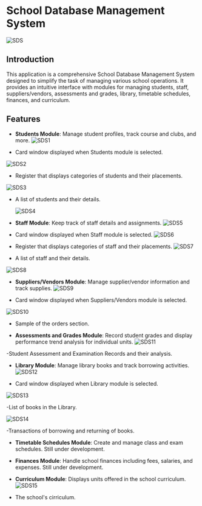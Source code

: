 # School Database Management System
![SDS](https://github.com/Sir-George/School-Management-System/assets/86794695/41c6e89d-0923-4be2-a3be-d8b428041417)

## Introduction
This application is a comprehensive School Database Management System designed to simplify the task of managing various school operations. It provides an intuitive interface with modules for managing students, staff, suppliers/vendors, assessments and grades, library, timetable schedules, finances, and curriculum.

## Features
- **Students Module**: Manage student profiles, track course and clubs, and more.
 ![SDS1](https://github.com/Sir-George/School-Management-System/assets/86794695/9e7c48ca-624a-4a15-acee-f0103625296d)

- Card window displayed when Students module is selected.
  
![SDS2](https://github.com/Sir-George/School-Management-System/assets/86794695/e2bf2318-7f45-44b6-a6e8-a790df9b2f3e)
- Register that displays categories of students and their placements.
  
![SDS3](https://github.com/Sir-George/School-Management-System/assets/86794695/a9be90e2-f7d3-4773-b3ac-35a245c5aa2e)
- A list of students and their details.
  
  ![SDS4](https://github.com/Sir-George/School-Management-System/assets/86794695/f36a1cac-b977-4ac6-9b8a-bda6df8de331)

- **Staff Module**: Keep track of staff details and  assignments.
  ![SDS5](https://github.com/Sir-George/School-Management-System/assets/86794695/7aa3be57-9654-4474-ab82-d6f86789aa0f)
  
- Card window displayed when Staff module is selected.
![SDS6](https://github.com/Sir-George/School-Management-System/assets/86794695/f95febe4-f6e8-4d68-9b6b-6b664c8e20a5)

- Register that displays categories of staff and their placements.
![SDS7](https://github.com/Sir-George/School-Management-System/assets/86794695/c271e950-b570-4cc1-81e3-eba124a552d2)
- A list of staff and their details.

![SDS8](https://github.com/Sir-George/School-Management-System/assets/86794695/ddda64ba-b2f6-4c72-9dde-dc7bbabb81a0)

- **Suppliers/Vendors Module**: Manage supplier/vendor information and track supplies.
 ![SDS9](https://github.com/Sir-George/School-Management-System/assets/86794695/9e7ac385-c3d6-4a4b-b0fe-63e9837e5454)

- Card window displayed when Suppliers/Vendors module is selected.

![SDS10](https://github.com/Sir-George/School-Management-System/assets/86794695/be847508-e44c-4341-b1e0-db07e501242d)
- Sample of the orders section.
  
- **Assessments and Grades Module**: Record student grades and display performance trend analysis for individual units.
  ![SDS11](https://github.com/Sir-George/School-Management-System/assets/86794695/66cdceb7-e149-453e-894a-1381f08c86a0)

-Student Assessment and Examination Records and their analysis.
- **Library Module**: Manage library books and track borrowing activities.
  ![SDS12](https://github.com/Sir-George/School-Management-System/assets/86794695/59d54822-8f14-475a-bb97-b1cfedceb8c5)

-  Card window displayed when Library module is selected.

![SDS13](https://github.com/Sir-George/School-Management-System/assets/86794695/aa4c4369-a390-46f7-8b86-e45dd19857de)

-List of books in the Library.

![SDS14](https://github.com/Sir-George/School-Management-System/assets/86794695/c015d46d-e2f8-4939-ac93-a2035f1b4e18)

-Transactions of borrowing and returning of books.

- **Timetable Schedules Module**: Create and manage class and exam schedules. Still under development.
- **Finances Module**: Handle school finances including fees, salaries, and expenses. Still under development.
- **Curriculum Module**: Displays units offered in the school curriculum.
  ![SDS15](https://github.com/Sir-George/School-Management-System/assets/86794695/d730b3ca-5922-4fac-9362-a83e801c12c0)

- The school's cirriculum.
